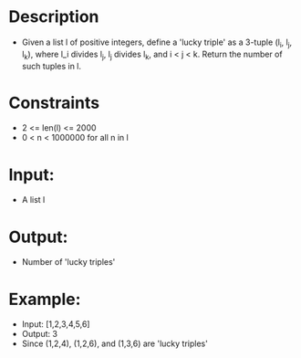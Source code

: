 # Description
* Given a list l of positive integers, define a 'lucky triple' as a 3-tuple (l<sub>i</sub>, l<sub>j</sub>, l<sub>k</sub>),
where l_i divides l<sub>j</sub>, l<sub>j</sub> divides l<sub>k</sub>,
and i < j < k. Return the number of such tuples in l.

# Constraints
* 2 <= len(l) <= 2000
* 0 < n < 1000000 for all n in l

# Input: 
* A list l

# Output:
* Number of 'lucky triples'

# Example:
* Input: [1,2,3,4,5,6]
* Output: 3
* Since (1,2,4), (1,2,6), and (1,3,6) are 'lucky triples'
